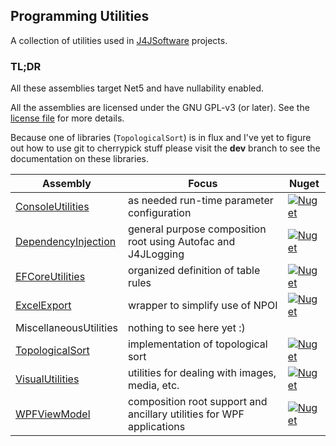 ## Programming Utilities
A collection of utilities used in [J4JSoftware](https://www.jumpforjoysoftware.com)
projects.

### TL;DR
All these assemblies target Net5 and have nullability enabled.

All the assemblies are licensed under the GNU GPL-v3 (or later). See the 
[license file](LICENSE.md) for more details.

Because one of libraries (`TopologicalSort`) is in flux and I've yet to figure
out how to use git to cherrypick stuff please visit the **dev** branch to see
the documentation on these libraries.


|Assembly|Focus|Nuget|
|-------------------|--------------------------------|-------------|
|[ConsoleUtilities](docs/console-util.md)|as needed run-time parameter configuration|[![Nuget](https://img.shields.io/nuget/v/J4JSoftware.ConsoleUtilities?style=flat-square)](https://www.nuget.org/packages/J4JSoftware.ConsoleUtilities/)|
|[DependencyInjection](docs/dependency.md)|general purpose composition root using Autofac and J4JLogging|[![Nuget](https://img.shields.io/nuget/v/J4JSoftware.DependencyInjection?style=flat-square)](https://www.nuget.org/packages/J4JSoftware.DependencyInjection/)|
|[EFCoreUtilities](docs/efcore.md)|organized definition of table rules|[![Nuget](https://img.shields.io/nuget/v/J4JSoftware.EFCore.Utilities?style=flat-square)](https://www.nuget.org/packages/J4JSoftware.EFCore.Utilities/)|
|[ExcelExport](docs/excel-export.md)|wrapper to simplify use of NPOI|[![Nuget](https://img.shields.io/nuget/v/J4JSoftware.ExcelExport?style=flat-square)](https://www.nuget.org/packages/J4JSoftware.ExcelExport/)|
|MiscellaneousUtilities|nothing to see here yet :)|
|[TopologicalSort](docs/topo-sort.md)|implementation of topological sort|[![Nuget](https://img.shields.io/nuget/v/J4JSoftware.TopologicalSort?style=flat-square)](https://www.nuget.org/packages/J4JSoftware.TopologicalSort/)|
|[VisualUtilities](docs/visual-utils.md)|utilities for dealing with images, media, etc.|[![Nuget](https://img.shields.io/nuget/v/J4JSoftware.VisualUtilities?style=flat-square)](https://www.nuget.org/packages/J4JSoftware.VisualUtilities/)|
|[WPFViewModel](docs/wpf-viewmodel.md)|composition root support and ancillary utilities for WPF applications|[![Nuget](https://img.shields.io/nuget/v/J4JSoftware.WPFViewModel?style=flat-square)](https://www.nuget.org/packages/J4JSoftware.WPFViewModel/)|

